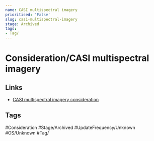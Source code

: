 ```yaml
---
name: CASI multispectral imagery
prioritised: 'False'
slug: casi-multispectral-imagery
stage: Archived
tags:
- Tag/
---
```


# Consideration/CASI multispectral imagery



## Links

* [CASI multispectral imagery consideration](https://design.planning.data.gov.uk/planning-consideration/casi-multispectral-imagery)

## Tags

#Consideration #Stage/Archived #UpdateFrequency/Unknown #OS/Unknown #Tag/